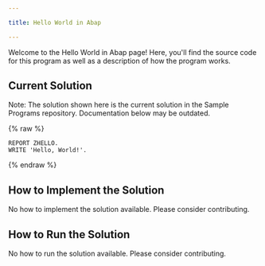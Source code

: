 ```yaml
---

title: Hello World in Abap

---
```


Welcome to the Hello World in Abap page! Here, you'll find the source code for this program as well as a description of how the program works.

## Current Solution

Note: The solution shown here is the current solution in the Sample Programs repository. Documentation below may be outdated.

{% raw %}

```Abap
REPORT ZHELLO.
WRITE 'Hello, World!'.
```

{% endraw %}

## How to Implement the Solution

No how to implement the solution available. Please consider contributing.

## How to Run the Solution

No how to run the solution available. Please consider contributing.